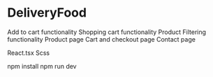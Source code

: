 # DeliveryFood

Add to cart functionality
Shopping cart functionality
Product Filtering functionality
Product page
Cart and checkout page
Contact page


React.tsx
Scss


npm install
npm run dev
